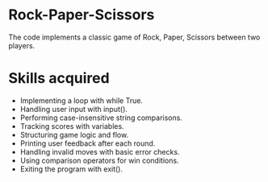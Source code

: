 # Rock-Paper-Scissors

The code implements a classic game of Rock, Paper, Scissors between two players. 

# Skills acquired

* Implementing a loop with while True.
* Handling user input with input().
* Performing case-insensitive string comparisons.
* Tracking scores with variables.
* Structuring game logic and flow.
* Printing user feedback after each round.
* Handling invalid moves with basic error checks.
* Using comparison operators for win conditions.
* Exiting the program with exit().
